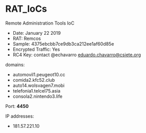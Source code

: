 # RAT_IoCs
Remote Administration Tools IoC

* Date: January 22 2019
* RAT: Remcos
* Sample: 4375ebcbb7ce9db3ca212ee1af60d85e
* Encrypted Traffic: Yes
* RC4 Key: contact @echavarro eduardo.chavarro@csiete.org

domains:
- automovil1.peugeot10.cc
- comida2.kfc52.club
- auto14.wolsvagen7.mobi
- telefonia1.telcel75.asia
- consola2.nintendo3.life

Port: **4450**

IP addresses:
- 181.57.221.10
